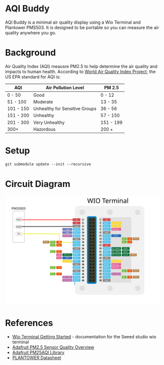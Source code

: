 # AQI Buddy

AQI Buddy is a minimal air quality display using a Wio Terminal and Plantower PMS503. It is designed to be portable so you can measure the air quality anywhere you go.

# Background
Air Quality Index (AQI) meausre PM2.5 to help determine the air quality and impacts to human health. According to [World Air Quality Index Project](https://aqicn.org/calculator/), the US EPA standard for AQI is:

| AQI       | Air Pollution Level            | PM 2.5    |
| --------- | ------------------------------ | --------- |
| 0 - 50    | Good                           | 0 - 12    |
| 51 - 100  | Moderate                       | 13 - 35   |
| 101 - 150 | Unhealthy for Sensitive Groups | 36 - 56   |
| 151 - 200 | Unhealthy                      | 57 - 150  |
| 201 - 300 | Very Unhealthy                 | 151 - 199 |
| 300+      | Hazordous                      | 200 +     |

# Setup
```
git submodule update --init --recursive
```

# Circuit Diagram
![circuit diagram](./circuit_diagram.svg)

# References
- [Wio Terminal Getting Started](https://wiki.seeedstudio.com/Wio-Terminal-Getting-Started/) - documentaiton for the Seeed studio wio terminal
- [Adafruit PM2.5 Sensor Quality Overview](https://learn.adafruit.com/pm25-air-quality-sensor/overview)
- [Adafruit PM25AQI Library](https://github.com/adafruit/Adafruit_PM25AQI)
- [PLANTOWER Datasheet](https://cdn-shop.adafruit.com/product-files/3686/plantower-pms5003-manual_v2-3.pdf)
